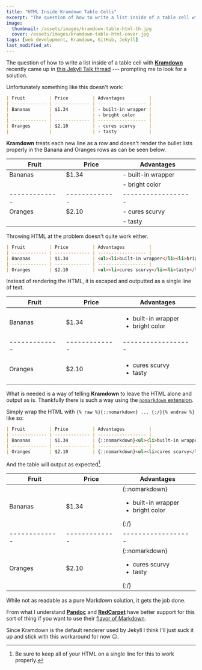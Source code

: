 ```yaml
---
title: "HTML Inside Kramdown Table Cells"
excerpt: "The question of how to write a list inside of a table cell with Kramdown recently came up on **Jekyll Talk** --- prompting me to look for a solution."
image:
  thumbnail: /assets/images/kramdown-table-html-th.jpg
  cover: /assets/images/kramdown-table-html-cover.jpg
tags: [web development, Kramdown, GitHub, Jekyll]
last_modified_at:
---
```


The question of how to write a list inside of a table cell with [**Kramdown**](http://kramdown.gettalong.org/) recently came up in [this Jekyll Talk thread](https://talk.jekyllrb.com/t/unable-to-display-a-list-inside-a-table-cell/3246) --- prompting me to look for a solution.

Unfortunately something like this doesn't work:

```markdown
| Fruit         | Price         | Advantages         |
| ------------- | ------------- | ------------------ |
| Bananas       | $1.34         | - built-in wrapper |
|               |               | - bright color     |
| ------------- | ------------- | ------------------ |
| Oranges       | $2.10         | - cures scurvy     |
|               |               | - tasty            |
```

**Kramdown** treats each new line as a row and doesn't render the bullet lists properly in the Banana and Oranges rows as can be seen below.

| Fruit         | Price         | Advantages         |
| ------------- | ------------- | ------------------ |
| Bananas       | $1.34         | - built-in wrapper |
|               |               | - bright color     |
| ------------- | ------------- | ------------------ |
| Oranges       | $2.10         | - cures scurvy     |
|               |               | - tasty            |

Throwing HTML at the problem doesn't quite work either.

```markdown
| Fruit         | Price         | Advantages         |
| ------------- | ------------- | ------------------ |
| Bananas       | $1.34         | <ul><li>built-in wrapper</li><li>bright color</li></ul> |
| ------------- | ------------- | ------------------ |
| Oranges       | $2.10         | <ul><li>cures scurvy</li><li>tasty</li></ul> |
```

Instead of rendering the HTML, it is escaped and outputted as a single line of text.

| Fruit         | Price         | Advantages         |
| ------------- | ------------- | ------------------ |
| Bananas       | $1.34         | <ul><li>built-in wrapper</li><li>bright color</li></ul> |
| ------------- | ------------- | ------------------ |
| Oranges       | $2.10         | <ul><li>cures scurvy</li><li>tasty</li></ul> |

What is needed is a way of telling **Kramdown** to leave the HTML alone and output as is. Thankfully there is such a way using the [`nomarkdown` extension](http://kramdown.gettalong.org/syntax.html#extensions).

Simply wrap the HTML with `{% raw %}{::nomarkdown} ... {:/}{% endraw %}` like so:

```markdown
| Fruit         | Price         | Advantages         |
| ------------- | ------------- | ------------------ |
| Bananas       | $1.34         | {::nomarkdown}<ul><li>built-in wrapper</li><li>bright color</li></ul>{:/} |
| ------------- | ------------- | ------------------ |
| Oranges       | $2.10         | {::nomarkdown}<ul><li>cures scurvy</li><li>tasty</li></ul>{:/} |
```

And the table will output as expected[^cell-content].

[^cell-content]: Be sure to keep all of your HTML on a single line for this to work properly.

| Fruit         | Price         | Advantages         |
| ------------- | ------------- | ------------------ |
| Bananas       | $1.34         | {::nomarkdown}<ul><li>built-in wrapper</li><li>bright color</li></ul>{:/} |
| ------------- | ------------- | ------------------ |
| Oranges       | $2.10         | {::nomarkdown}<ul><li>cures scurvy</li><li>tasty</li></ul>{:/} |

While not as readable as a pure Markdown solution, it gets the job done.

From what I understand [**Pandoc**](http://pandoc.org/) and [**RedCarpet**](https://github.com/vmg/redcarpet) have better support for this sort of thing if you want to use their [flavor of Markdown](http://jekyllrb.com/docs/configuration/#markdown-options).

Since Kramdown is the default renderer used by Jekyll I think I'll just suck it up and stick with this workaround for now :expressionless:.
